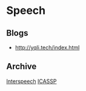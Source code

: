 # Speech

## Blogs

* http://yqli.tech/index.html

## Archive

[Interspeech](https://www.isca-speech.org/iscaweb/index.php/online-archive)
[ICASSP](https://dblp.org/db/conf/icassp/index.html)
